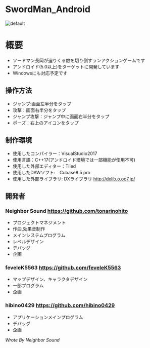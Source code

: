 # SwordMan_Android
![default](https://user-images.githubusercontent.com/30017323/46920503-42a34400-d02a-11e8-96dd-13466ad6a12c.png)
# 概要
+ ソードマン長岡が迫りくる敵を切り倒すランアクションゲームです
+ アンドロイド(5.0以上)をターゲットに開発しています
+ Windowsにも対応予定です
## 操作方法
+ ジャンプ:画面左半分をタップ
+ 攻撃：画面右半分をタップ
+ ジャンプ攻撃：ジャンプ中に画面右半分をタップ
+ ポーズ：右上のアイコンをタップ
## 制作環境
+ 使用したコンパイラー：VisualStudio2017
+ 使用言語：C++17(アンドロイド環境では一部機能が使用不可)
+ 使用した外部エディター：Tiled
+ 使用したDAWソフト:　Cubase8.5 pro
+ 使用した外部ライブラリ: DXライブラリ http://dxlib.o.oo7.jp/
## 開発者
### **Neighbor Sound https://github.com/tonarinohito**
+ プロジェクトマネジメント
+ 作曲,効果音制作
+ メインシステムプログラム
+ レベルデザイン
+ デバッグ
+ 企画
### **feveleK5563 https://github.com/feveleK5563**
+ マップデザイン、キャラクタデザイン
+ 一部プログラム
+ 企画
### **hibino0429 https://github.com/hibino0429**
+ アプリケーションメインプログラム
+ デバッグ
+ 企画

*Wrote By Neighbor Sound*
